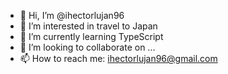 - 👋 Hi, I’m @ihectorlujan96
- 👀 I’m interested in travel to Japan
- 🌱 I’m currently learning TypeScript
- 💞️ I’m looking to collaborate on ...
- 📫 How to reach me: ihectorlujan96@gmail.com


<!---
ihectorlujan96/ihectorlujan96 is a ✨ special ✨ repository because its `README.md` (this file) appears on your GitHub profile.
You can click the Preview link to take a look at your changes.
--->

